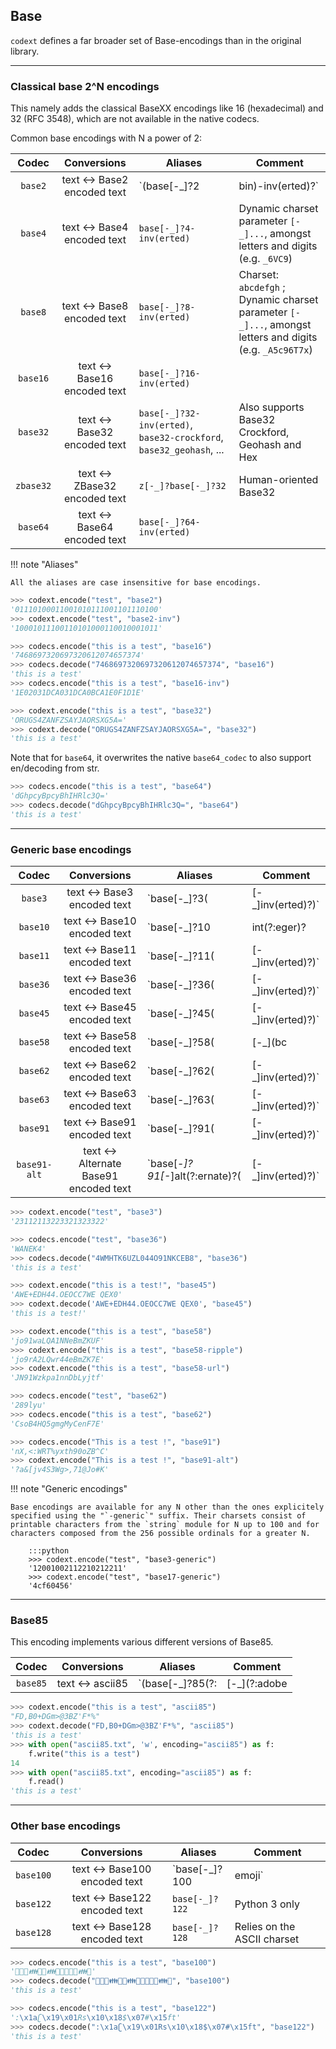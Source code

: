 ## Base

`codext` defines a far broader set of Base-encodings than in the original library.

-----

### Classical base 2^N encodings

This namely adds the classical BaseXX encodings like 16 (hexadecimal) and 32 (RFC 3548), which are not available in the native codecs.

Common base encodings with N a power of 2:

**Codec** | **Conversions** | **Aliases** | **Comment**
:---: | :---: | --- | ---
`base2` | text <-> Base2 encoded text | `(base[-_]?2|bin)-inv(erted)?` | Dynamic charset parameter `[-_]...`, amongst letters and digits (e.g. `_AB`)
`base4` | text <-> Base4 encoded text | `base[-_]?4-inv(erted)` | Dynamic charset parameter `[-_]...`, amongst letters and digits (e.g. `_6VC9`)
`base8` | text <-> Base8 encoded text | `base[-_]?8-inv(erted)` | Charset: `abcdefgh` ; Dynamic charset parameter `[-_]...`, amongst letters and digits (e.g. `_A5c96T7x`)
`base16` | text <-> Base16 encoded text | `base[-_]?16-inv(erted)` | 
`base32` | text <-> Base32 encoded text | `base[-_]?32-inv(erted)`, `base32-crockford`, `base32_geohash`, ... | Also supports Base32 Crockford, Geohash and Hex
`zbase32` | text <-> ZBase32 encoded text | `z[-_]?base[-_]?32` | Human-oriented Base32
`base64` | text <-> Base64 encoded text | `base[-_]?64-inv(erted)` | 

!!! note "Aliases"
    
    All the aliases are case insensitive for base encodings.

```python
>>> codext.encode("test", "base2")
'01110100011001010111001101110100'
>>> codext.encode("test", "base2-inv")
'10001011100110101000110010001011'
```

```python
>>> codecs.encode("this is a test", "base16")
'7468697320697320612074657374'
>>> codecs.decode("7468697320697320612074657374", "base16")
'this is a test'
>>> codecs.encode("this is a test", "base16-inv")
'1E02031DCA031DCA0BCA1E0F1D1E'
```

```python
>>> codext.encode("this is a test", "base32")
'ORUGS4ZANFZSAYJAORSXG5A='
>>> codext.decode("ORUGS4ZANFZSAYJAORSXG5A=", "base32")
'this is a test'
```

Note that for `base64`, it overwrites the native `base64_codec` to also support en/decoding from str.

```python
>>> codecs.encode("this is a test", "base64")
'dGhpcyBpcyBhIHRlc3Q='
>>> codecs.decode("dGhpcyBpcyBhIHRlc3Q=", "base64")
'this is a test'
```

-----

### Generic base encodings

**Codec** | **Conversions** | **Aliases** | **Comment**
:---: | :---: | --- | ---
`base3` | text <-> Base3 encoded text | `base[-_]?3(|[-_]inv(erted)?)` | Dynamic charset parameter `[-_]...`, amongst letters and digits (e.g. `_C2Z`)
`base10` | text <-> Base10 encoded text | `base[-_]?10|int(?:eger)?|dec(?:imal)?` | 
`base11` | text <-> Base11 encoded text | `base[-_]?11(|[-_]inv(erted)?)` | 
`base36` | text <-> Base36 encoded text | `base[-_]?36(|[-_]inv(erted)?)` | 
`base45` | text <-> Base45 encoded text | `base[-_]?45(|[-_]inv(erted)?)` | 
`base58` | text <-> Base58 encoded text | `base[-_]?58(|[-_](bc|bitcoin|rp|ripple|fl|flickr|short[-]?url|url))` | Supports Bitcoin, Ripple and short URL
`base62` | text <-> Base62 encoded text | `base[-_]?62(|[-_]inv(erted)?)` | 
`base63` | text <-> Base63 encoded text | `base[-_]?63(|[-_]inv(erted)?)` | 
`base91` | text <-> Base91 encoded text | `base[-_]?91(|[-_]inv(erted)?)` | 
`base91-alt` | text <-> Alternate Base91 encoded text | `base[-_]?91[-_]alt(?:ernate)?(|[-_]inv(erted)?)` | Another version of Base91

```python
>>> codext.encode("test", "base3")
'23112113223321323322'
```

```python
>>> codecs.encode("test", "base36")
'WANEK4'
>>> codecs.decode("4WMHTK6UZL044O91NKCEB8", "base36")
'this is a test'
```

```python
>>> codext.encode("this is a test!", "base45")
'AWE+EDH44.OEOCC7WE QEX0'
>>> codext.decode('AWE+EDH44.OEOCC7WE QEX0', "base45")
'this is a test!'
```

```python
>>> codext.encode("this is a test", "base58")
'jo91waLQA1NNeBmZKUF'
>>> codext.encode("this is a test", "base58-ripple")
'jo9rA2LQwr44eBmZK7E'
>>> codext.encode("this is a test", "base58-url")
'JN91Wzkpa1nnDbLyjtf'
```

```python
>>> codecs.encode("test", "base62")
'289lyu'
>>> codecs.encode("this is a test", "base62")
'CsoB4HQ5gmgMyCenF7E'
```

```python
>>> codecs.encode("This is a test !", "base91")
'nX,<:WRT%yxth90oZB^C'
>>> codext.encode("This is a test !", "base91-alt")
'?a&[jv4S3Wg>,71@Jo#K'
```

!!! note "Generic encodings"
    
    Base encodings are available for any N other than the ones explicitely specified using the "`-generic`" suffix. Their charsets consist of printable characters from the `string` module for N up to 100 and for characters composed from the 256 possible ordinals for a greater N.

        :::python
        >>> codext.encode("test", "base3-generic")
        '12001002112210212211'
        >>> codext.encode("test", "base17-generic")
        '4cf60456'

-----

### Base85

This encoding implements various different versions of Base85.

**Codec** | **Conversions** | **Aliases** | **Comment**
:---: | :---: | --- | ---
`base85` | text <-> ascii85 | `(base[-_]?85(?:|[-_](?:adobe|x?btoa|ipv6|rfc1924|xml|z(?:eromq)?))|z85|ascii85)` | 

```python
>>> codext.encode("this is a test", "ascii85")
"FD,B0+DGm>@3BZ'F*%"
>>> codext.decode("FD,B0+DGm>@3BZ'F*%", "ascii85")
'this is a test'
>>> with open("ascii85.txt", 'w', encoding="ascii85") as f:
	f.write("this is a test")
14
>>> with open("ascii85.txt", encoding="ascii85") as f:
	f.read()
'this is a test'
```

-----

### Other base encodings

**Codec** | **Conversions** | **Aliases** | **Comment**
:---: | :---: | --- | ---
`base100` | text <-> Base100 encoded text | `base[-_]?100|emoji` | Python 3 only
`base122` | text <-> Base122 encoded text | `base[-_]?122` | Python 3 only
`base128` | text <-> Base128 encoded text | `base[-_]?128` | Relies on the ASCII charset

```python
>>> codecs.encode("this is a test", "base100")
'👫👟👠👪🐗👠👪🐗👘🐗👫👜👪👫'
>>> codecs.decode("👫👟👠👪🐗👠👪🐗👘🐗👫👜👪👫", "base100")
'this is a test'
```

```python
>>> codecs.encode("this is a test", "base122")
':\x1aʗ\x19\x01Rs\x10\x18$\x07#\x15ft'
>>> codecs.decode(":\x1aʗ\x19\x01Rs\x10\x18$\x07#\x15ft", "base122")
'this is a test'
```

